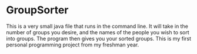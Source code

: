 # GroupSorter

This is a very small java file that runs in the command line. It will take in the number of groups you desire, and the names of the people you wish to sort into groups. The program then gives you your sorted groups. This is my first personal programming project from my freshman year.
